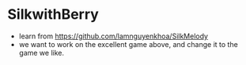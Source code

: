 # SilkwithBerry
- learn from https://github.com/lamnguyenkhoa/SilkMelody
- we want to work on the excellent game above, and change it to the game we like.
